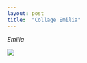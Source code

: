 ```yaml
---
layout: post
title:  "Collage Emilia"
---
```


*Emilia*


<img src="/pruebablog/archivos/collage_emilia" />
